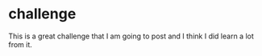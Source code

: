 # challenge
This is a great challenge that I am going to post and I think I did learn a lot from it.

